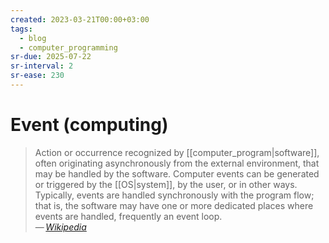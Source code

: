 ```yaml
---
created: 2023-03-21T00:00+03:00
tags:
  - blog
  - computer_programming
sr-due: 2025-07-22
sr-interval: 2
sr-ease: 230
---
```


# Event (computing)

> Action or occurrence recognized by [[computer_program|software]], often originating asynchronously from the external environment, that may be handled by the software. Computer events can be generated or triggered by the [[OS|system]], by the user, or in other ways. Typically, events are handled synchronously with the program flow; that is, the software may have one or more dedicated places where events are handled, frequently an event loop.\
> — <cite>[Wikipedia](https://en.wikipedia.org/wiki/Event_(computing))</cite>

